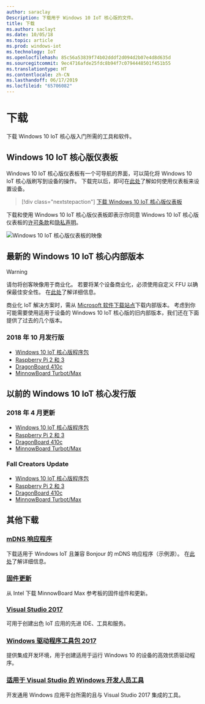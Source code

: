 ```yaml
---
author: saraclay
Description: 下载用于 Windows 10 IoT 核心版的文件。
title: 下载
ms.author: saclayt
ms.date: 10/05/18
ms.topic: article
ms.prod: windows-iot
ms.technology: IoT
ms.openlocfilehash: 85c56a53839f74b02dddf2d094d2b07e4d8d635d
ms.sourcegitcommit: 9ec4716afde25fdc8b94f7c0794448501f451b55
ms.translationtype: HT
ms.contentlocale: zh-CN
ms.lasthandoff: 06/17/2019
ms.locfileid: "65706082"
---
```

# <a name="downloads"></a>下载
下载 Windows 10 IoT 核心版入门所需的工具和软件。

## <a name="windows-10-iot-core-dashboard"></a>Windows 10 IoT 核心版仪表板

Windows 10 IoT 核心版仪表板有一个可导航的界面，可以简化将 Windows 10 IoT 核心版刷写到设备的操作。 下载完以后，即可在[此处](https://docs.microsoft.com/en-gb/windows/iot-core/tutorials/quickstarter/devicesetup#using-the-iot-dashboard-raspberry-pi-minnowboard-nxp)了解如何使用仪表板来设置设备。

> [!div class="nextstepaction"]
> [下载 Windows 10 IoT 核心版仪表板](http://go.microsoft.com/fwlink/?LinkID=708576)

下载和使用 Windows 10 IoT 核心版仪表板即表示你同意 Windows 10 IoT 核心版仪表板的[许可条款](http://go.microsoft.com/fwlink/?LinkID=703960&clcid=0x4809)和[隐私声明](http://go.microsoft.com/fwlink/?LinkId=521839)。 

![Windows 10 IoT 核心版仪表板的映像](media/IoTDashboard/DASHBOARD-800x450.jpg)

## <a name="latest-windows-10-iot-core-builds"></a>最新的 Windows 10 IoT 核心内部版本

> [!WARNING]
> 请勿将创客映像用于商业化。 若要将某个设备商业化，必须使用自定义 FFU 以确保最佳安全性。 在[此处](https://docs.microsoft.com/en-us/windows-hardware/manufacture/iot/iot-core-manufacturing-guide)了解详细信息。

商业化 IoT 解决方案时，需从 [Microsoft 软件下载站点](https://www.microsoft.com/en-us/software-download/windows10IoTCore#!)下载内部版本。 考虑到你可能需要使用适用于设备的 Windows 10 IoT 核心版的旧内部版本，我们还在下面提供了过去的几个版本。 

### <a name="october-2018-release"></a>2018 年 10 月发行版

* [Windows 10 IoT 核心版程序包](https://www.microsoft.com/en-us/software-download/windows10IoTCore#!)
* [Raspberry Pi 2 和 3](https://go.microsoft.com/fwlink/?LinkId=846058)
* [DragonBoard 410c](https://go.microsoft.com/fwlink/?LinkId=846059)
* [MinnowBoard Turbot/Max](https://go.microsoft.com/fwlink/?linkid=846057)


## <a name="previous-windows-10-iot-core-releases"></a>以前的 Windows 10 IoT 核心发行版

### <a name="april-2018-update"></a>2018 年 4 月更新

* [Windows 10 IoT 核心版程序包](https://software-download.microsoft.com/download/pr/17134.1.180410-1804.rs4_release_amd64fre_IOTCORE_PACKAGES.iso)
* [Raspberry Pi 2 和 3](https://software-download.microsoft.com/download/pr/17134.1.180410-1804.rs4_release_amd64fre_IOTCORE_RPi.iso)
* [DragonBoard 410c](https://software-download.microsoft.com/download/pr/17134.1.180410-1804.rs4_release_amd64fre_IOTCORE_QCDB410C.iso)
* [MinnowBoard Turbot/Max](https://software-download.microsoft.com/download/pr/17134.1.180410-1804.rs4_release_amd64fre_IOTCORE_MBM.iso)


### <a name="fall-creators-update"></a>Fall Creators Update

* [Windows 10 IoT 核心版程序包](https://software-download.microsoft.com/download/pr/16299.15.170928-1534.rs3_release_amd64fre_IOTCORE_PACKAGES.iso)
* [Raspberry Pi 2 和 3](http://download.microsoft.com/download/9/6/2/9629C69B-02B8-4A82-A4C8-860D6E880C66/16299.15.170928-1534.rs3_release_amd64fre_IOTCORE_RPi.iso)
* [DragonBoard 410c](http://download.microsoft.com/download/1/0/C/10CAECC2-3B60-45BF-BF0D-D0BACF4072E5/16299.15.170928-1534.rs3_release_amd64fre_IOTCORE_QCDB410C.iso)
* [MinnowBoard Turbot/Max](http://download.microsoft.com/download/5/F/9/5F917B68-020E-4993-A972-F1A7038510CF/16299.15.170928-1534.rs3_release_amd64fre_IOTCORE_MBM.iso)


## <a name="other-downloads"></a>其他下载

### <a name="mdns-responderhttpsgomicrosoftcomfwlinklinkid2077676"></a>[mDNS 响应程序](https://go.microsoft.com/fwlink/?linkid=2077676)
下载适用于 Windows IoT 且兼容 Bonjour 的 mDNS 响应程序（示例源）。 在[此处](mDNS.md)了解详细信息。

### <a name="firmware-updatehttpfirmwareintelcomprojectsminnowboard-max"></a>[固件更新](http://firmware.intel.com/projects/minnowboard-max)
从 Intel 下载 MinnowBoard Max 参考板的固件组件和更新。

### <a name="visual-studio-2017httpswwwvisualstudiocomdownloads"></a>[Visual Studio 2017](https://www.visualstudio.com/downloads/)
可用于创建出色 IoT 应用的先进 IDE、工具和服务。

### <a name="windows-driver-kit-2017httpsmsdnmicrosoftcomwindowshardwarehh852365aspx"></a>[Windows 驱动程序工具包 2017](https://msdn.microsoft.com/windows/hardware/hh852365.aspx)
提供集成开发环境，用于创建适用于运行 Windows 10 的设备的高效优质驱动程序。

### <a name="windows-developer-tools-for-visual-studiohttpsdevwindowscomen-usdownloads"></a>[适用于 Visual Studio 的 Windows 开发人员工具](https://dev.windows.com/en-us/downloads)
开发通用 Windows 应用平台所需的且与 Visual Studio 2017 集成的工具。 
